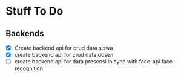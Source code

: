 # Stuff To Do

## Backends
- [x] Create backend api for crud data siswa
- [x] create backend api for crud data dosen
- [ ] create backend api for data presensi in sync with face-api face-recognition